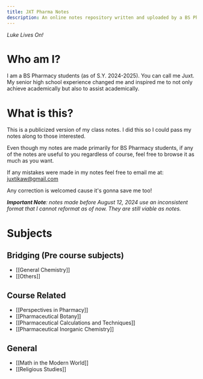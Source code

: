 ```yaml
---
title: JXT Pharma Notes
description: An online notes repository written and uploaded by a BS Pharmacy student for BS Pharmacy students. Luke Lives On!
---
```

*Luke Lives On!*
# Who am I?
I am a BS Pharmacy students (as of S.Y. 2024-2025). You can call me Juxt. My senior high school experience changed me and inspired me to not only achieve academically but also to assist academically.

# What is this?
This is a publicized version of my class notes. I did this so I could pass my notes along to those interested. 

Even though my notes are made primarily for BS Pharmacy students, if any of the notes are useful to you regardless of course, feel free to browse it as much as you want.

If any mistakes were made in my notes feel free to email me at: juxtikaw@gmail.com

Any correction is welcomed cause it's gonna save me too!

***Important Note**: notes made before August 12, 2024 use an inconsistent format that I cannot reformat as of now. They are still viable as notes.*

# Subjects
## Bridging (Pre course subjects)
- [[General Chemistry]]
- [[Others]]
## Course Related 
- [[Perspectives in Pharmacy]]
- [[Pharmaceutical Botany]]
- [[Pharmaceutical Calculations and Techniques]]
- [[Pharmaceutical Inorganic Chemistry]]
## General 
- [[Math in the Modern World]]
- [[Religious Studies]]